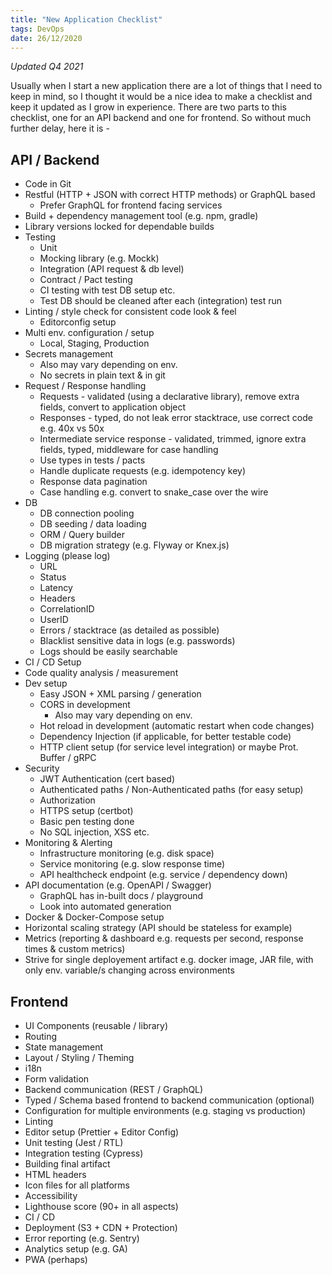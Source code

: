 ```yaml
---
title: "New Application Checklist"
tags: DevOps
date: 26/12/2020
---
```


_Updated Q4 2021_

Usually when I start a new application there are a lot of things that I need to keep in mind, so I thought it would be a nice idea to make a checklist and keep it updated as I grow in experience. There are two parts to this checklist, one for an API backend and one for frontend. So without much further delay, here it is -

## API / Backend

- Code in Git
- Restful (HTTP + JSON with correct HTTP methods) or GraphQL based
  - Prefer GraphQL for frontend facing services
- Build + dependency management tool (e.g. npm, gradle)
- Library versions locked for dependable builds
- Testing
  - Unit
  - Mocking library (e.g. Mockk)
  - Integration (API request & db level)
  - Contract / Pact testing
  - CI testing with test DB setup etc.
  - Test DB should be cleaned after each (integration) test run
- Linting / style check for consistent code look & feel
  - Editorconfig setup
- Multi env. configuration / setup
  - Local, Staging, Production
- Secrets management
  - Also may vary depending on env.
  - No secrets in plain text & in git
- Request / Response handling
  - Requests - validated (using a declarative library), remove extra fields, convert to application object
  - Responses - typed, do not leak error stacktrace, use correct code e.g. 40x vs 50x
  - Intermediate service response - validated, trimmed, ignore extra fields, typed, middleware for case handling
  - Use types in tests / pacts
  - Handle duplicate requests (e.g. idempotency key)
  - Response data pagination
  - Case handling e.g. convert to snake_case over the wire
- DB
  - DB connection pooling
  - DB seeding / data loading
  - ORM / Query builder
  - DB migration strategy (e.g. Flyway or Knex.js)
- Logging (please log)
  - URL
  - Status
  - Latency
  - Headers
  - CorrelationID
  - UserID
  - Errors / stacktrace (as detailed as possible)
  - Blacklist sensitive data in logs (e.g. passwords)
  - Logs should be easily searchable
- CI / CD Setup
- Code quality analysis / measurement
- Dev setup
  - Easy JSON + XML parsing / generation
  - CORS in development
    - Also may vary depending on env.
  - Hot reload in development (automatic restart when code changes)
  - Dependency Injection (if applicable, for better testable code)
  - HTTP client setup (for service level integration) or maybe Prot. Buffer / gRPC
- Security
  - JWT Authentication (cert based)
  - Authenticated paths / Non-Authenticated paths (for easy setup)
  - Authorization
  - HTTPS setup (certbot)
  - Basic pen testing done
  - No SQL injection, XSS etc.
- Monitoring & Alerting
  - Infrastructure monitoring (e.g. disk space)
  - Service monitoring (e.g. slow response time)
  - API healthcheck endpoint (e.g. service / dependency down)
- API documentation (e.g. OpenAPI / Swagger)
  - GraphQL has in-built docs / playground
  - Look into automated generation
- Docker & Docker-Compose setup
- Horizontal scaling strategy (API should be stateless for example)
- Metrics (reporting & dashboard e.g. requests per second, response times & custom metrics)
- Strive for single deployement artifact e.g. docker image, JAR file, with only env. variable/s changing across environments

## Frontend

- UI Components (reusable / library)
- Routing
- State management
- Layout / Styling / Theming
- i18n
- Form validation
- Backend communication (REST / GraphQL)
- Typed / Schema based frontend to backend communication (optional)
- Configuration for multiple environments (e.g. staging vs production)
- Linting
- Editor setup (Prettier + Editor Config)
- Unit testing (Jest / RTL)
- Integration testing (Cypress)
- Building final artifact
- HTML headers
- Icon files for all platforms
- Accessibility
- Lighthouse score (90+ in all aspects)
- CI / CD
- Deployment (S3 + CDN + Protection)
- Error reporting (e.g. Sentry)
- Analytics setup (e.g. GA)
- PWA (perhaps)
